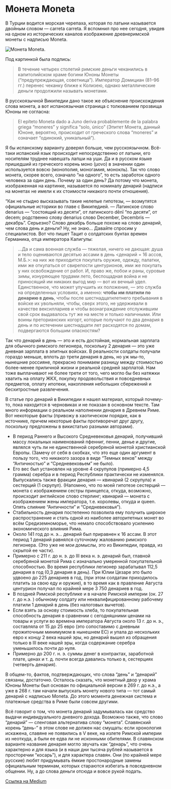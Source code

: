 # Монета Moneta

В Турции водится морская черепаха, которая по латыни называется двойным словом — carreta carreta. Я вспомнил про нее сегодня, увидев на одном из исторических каналов изображение древнеримской монеты с надписью Moneta.

<img src="moneta.jpg" alt="Монета Moneta." />

Под картинкой была подпись:

> В течение четырех столетий римские деньги чеканились в капитолийском храме богини Юноны Монеты (“предупреждающая, советница”). Император Домициан (81–96 гг.) перенес чеканку ближе к Колизею, однако металлические деньги продолжили называть монетами.

В русскоязычной Википедии дано такое же объяснение происхождения слова монета, а вот испаноязычная страница с толкованием прозвища Юноны не согласна:

> El epíteto Moneta dado a Juno deriva probablemente de la palabra griega “moneres” y significa “solo, único” (Эпитет Монета, данный Юноне, вероятно, происходит от греческого слова “moneres” и означает “одинокий, уникальный”).

Я бы испанскому варианту доверял больше, чем русскоязычном. Всё-таки испанский язык происходит непосредственно от латыни, его носителям труднее навешать лапши на уши. Да и в русском языке пришедший из греческого корень моно (μονο) в значении один используется вовсю (монополия, моногамия, монокль). Так что слово монета, скорее всего, означало “на одного”, то есть заработок одного человека за один день. Почему за один день? Да потому что монета, изображенная на картинке, называется по номиналу денарий (надписи на монетах не имели к их стоимости никакого почти отношения).

“Как не стыдно высказывать такие нелепые гипотезы, — возмутятся официальные историки во главе с Википедией. — Латинское слово denarius — “состоящий из десяти”, от латинского dēnī “по десяти”, от decem; родственно слову denarius слово December, Decembris — декабрь”. Серьезно? Слово декабрь больше похоже на слово денарий, чем слова день и деньги? Ну, не знаю… Давайте спросим у специалистов. Вот что пишет Тацит о солдатских бунтах времен Германика, отца императора Калигулы:

> …Да и сама военная служба — тяжелая, ничего не дающая: душа и тело оцениваются десятью ассами в день <денарий = 16 ассов, М.Б.>: на них же приходится покупать оружие, одежду, палатки, ими же откупаться от свирепости центурионов, ими же покупать у них освобождение от работ. И, право же, побои и раны, суровые зимы, изнуряющее трудами лето, беспощадная война и не приносящий им никаких выгод мир — вот их вечный удел. Единственное, что может улучшить их положение, — это служба на определенных условиях, а именно: **чтобы им платили по денарию в день**, чтобы после шестнадцатилетнего пребывания в войске их увольняли, чтобы, сверх этого, не удерживали в качестве вексиллариев и чтобы вознаграждение отслужившим свой срок выдавалось тут же на месте и только наличными. Или воины преторианских когорт, которые получают по два денария в день и по истечении шестнадцати лет расходятся по домам, подвергаются большим опасностям?

Так что денарий в день — это и есть достойная, нормальная зарплата для обычного римского легионера, поскольку 2 денария — это уже дневная зарплата в элитных войсках. В реальности солдаты получали гораздо меньше, вплоть до трети денария в день, но уж мы-то, нынешние россияне, прекрасно понимаем разницу между стоимостью более-менее приличной жизни и реальной средней зарплатой. Нам тоже выплачивают не более трети от того, чего могло бы без натяжки хватить на оплату ЖКХ, покупку продовольствия и повседневных предметов, оплату ипотеки, накопления небольших сбережений и бесхитростные развлечения.

В статье про денарий в Википедии я нашел материал, который почему-то, пока находится в черновиках и не показан в основном тексте. Там много информации о реальном наполнении денария в Древнем Риме. Вот некоторые факты (привожу в хаотическом порядке, как в источнике, причем некоторые факты противоречат друг другу, поскольку предложены в викистатью разными авторами).

* В период Раннего и Высокого Средневековья денарий, получивший массу локальных наименований пфенниг, пенни, денье и другие, являлся чуть ли не единственной серебряной монетой христианской Европы. (Замечу от себя в скобках, что это еще один аргумент в пользу того, что никакого зазора в виде “Темных веков” между “Античностью” и “Средневековьем” не было).
* Его вес был установлен на уровне 4 скрупулов (примерно 4,5 грамма) серебра и в период Республики практически не изменялся. Выпускались также фракции денария — квинарий (2 скрупула) и сестерций (1 скрупул). (Напомню, что по моей гипотезе сестерций — монета с изображением сестры принцепса, откуда, возможно, происходит английское слово стерлинг; квинарий — монета с изображением жены императора, т.е. королевы, откуда и queen. Опять слияние “Античности” и “Средневековья”).
* Стабильность денария постепенно позволила ему получить широкое распространение и стать одной из наиболее авторитетных монет во всём Средиземноморье, что немало способствовало усилению экономического влияния Рима.
* Около 141 год до н. э… денарий был приравнен к 16 ассам. В этот период 1 денарий равнялся суточному жалованию римского легионера. (Это уже не мои домыслы, это из Википедии, правда, из скрытой ее части).
* Примерно с 211 г. до н. э. до III века н. э. денарий был, главной серебряной монетой Рима с изначально умеренной покупательной способностью. Во время республики легионер зарабатывал 112,5 денария в год (0,3 денария в день). При Юлии Цезаре это было удвоено до 225 денариев в год, (при этом солдатам приходилось платить за свою еду и оружие), в то время как в правление Августа центурион получал по крайней мере 3 750 дeнариев в год.
* В поздней Римской республике и в начале Римской империи (ок. 27 г. до н.э. ) обычному солдату или неквалифицированному рабочему платили 1 дeнарий в день (без налоговых вычетов).
* Если взять за основу стоимость хлеба, то покупательная способность денария в сравнении с сегодняшними ценами на товары и услуги во времена императора Августа около 13 г. до н. э., составлялa от 15 до 25 евро (это сопоставимо с дневным прожиточным минимумом в нынешнем ЕС) и упалa до нескольких евро к концу 2 века нашей эры, но денарий вышел из обращения только в III веке нашей эры, когда содержание серебра уменьшилось почти до нуля.
* Примерно до 200 г. н. э. суммы денег в контрактах, заработной плате, ценах и т. д. почти всегда давались только в, сестерциях (четверть денария).

В общем-то, фактов, подтверждающих, что слова “день” и “денарий” связаны, достаточно. Осталось сказать, что монетный двор у храма Юноны Монеты был основан по официальной версии в 269 г. до н.э., а уже в 268 г. там начали выпускать монету нового типа — тот самый денарий с надписью Moneta. До этого момента денежная система и платежные средства в Риме были совсем другими.

Всё говорит о том, что монета денарий задумывалась как средство выдачи индивидуального дневного дохода. Возможно также, что слово “денарий” — сленговая альтернатива слову “монета”. Славянский корень “день-” в этом слове не должен нас смущать: если хронология искажена, славяне не появились в V веке, на излете Римской империи из неоткуда, а были ее едва ли не исконными обителями. В славянском варианте название денария могло звучать как “денарь”, что очень характерно и для языка (и в наши дни тысяча рублей называется в просторечии “косарь”), и для характера славян. Они (по крайней мере русские) любят придумывать ёмкие простонародные замены официальным терминам, которых стараются избегать в повседневном общении. Ну, а до слова деньги отсюда и вовсе рукой подать.

[Ссылка на Medium](https://yababay.medium.com/%D0%BC%D0%BE%D0%BD%D0%B5%D1%82%D0%B0-moneta-8949e64e92cb)
